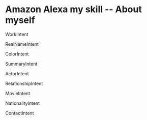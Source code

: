 # Amazon Alexa my skill -- About myself

WorkIntent

RealNameIntent

ColorIntent

SummaryIntent

ActorIntent

RelationshipIntent

MovieIntent

NationalityIntent

ContactIntent
